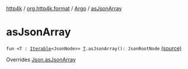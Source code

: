 [http4k](../../index.md) / [org.http4k.format](../index.md) / [Argo](index.md) / [asJsonArray](./as-json-array.md)

# asJsonArray

`fun <T : `[`Iterable`](https://kotlinlang.org/api/latest/jvm/stdlib/kotlin.collections/-iterable/index.html)`<JsonNode>> `[`T`](as-json-array.md#T)`.asJsonArray(): JsonRootNode` [(source)](https://github.com/http4k/http4k/blob/master/http4k-format-argo/src/main/kotlin/org/http4k/format/Argo.kt#L39)

Overrides [Json.asJsonArray](../-json/as-json-array.md)

